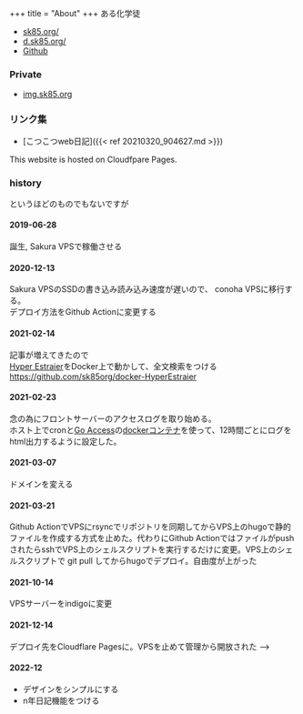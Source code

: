+++
title = "About"
+++
ある化学徒
- [sk85.org/](https://sk85.org/)
- [d.sk85.org/](https://d.sk85.org/)
- [Github](https://github.com/sk85org/)
### Private
- [img.sk85.org](https://img.sk85.org/)
### リンク集
- [こつこつweb日記]({{< ref 20210320_904627.md >}})

This website is hosted on Cloudfpare Pages.
### history
というほどのものでもないですが
####  2019-06-28
誕生, Sakura VPSで稼働させる
####  2020-12-13
Sakura VPSのSSDの書き込み読み込み速度が遅いので、
conoha VPSに移行する。  
デプロイ方法をGithub Actionに変更する
####  2021-02-14
記事が増えてきたので  
[Hyper Estraier](https://dbmx.net/hyperestraier/index.ja.html)をDocker上で動かして、全文検索をつける  
https://github.com/sk85org/docker-HyperEstraier
####  2021-02-23
念の為にフロントサーバーのアクセスログを取り始める。  
ホスト上でcronと[Go Access](https://goaccess.io)の[dockerコンテナ](https://hub.docker.com/r/allinurl/goaccess)を使って、12時間ごとにログをhtml出力するように設定した。  
####  2021-03-07
ドメインを変える
####  2021-03-21
Github ActionでVPSにrsyncでリポジトリを同期してからVPS上のhugoで静的ファイルを作成する方式を止めた。代わりにGithub ActionではファイルがpushされたらsshでVPS上のシェルスクリプトを実行するだけに変更。VPS上のシェルスクリプトで git pull してからhugoでデプロイ。自由度が上がった
####  2021-10-14
VPSサーバーをindigoに変更
####  2021-12-14
デプロイ先をCloudflare Pagesに。VPSを止めて管理から開放された
--> 
#### 2022-12
- デザインをシンプルにする
- n年日記機能をつける